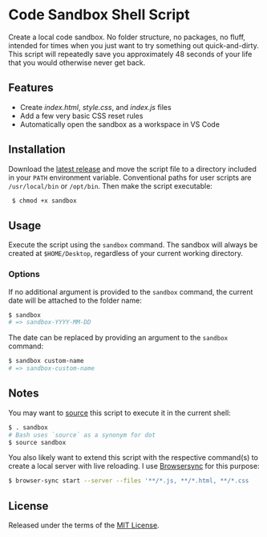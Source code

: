 # Code Sandbox Shell Script

Create a local code sandbox. No folder structure, no packages, no fluff, intended for times when you just want to try something out quick-and-dirty. This script will repeatedly save you approximately 48 seconds of your life that you would otherwise never get back.

## Features

- Create _index.html_, _style.css_, and _index.js_ files
- Add a few very basic CSS reset rules
- Automatically open the sandbox as a workspace in VS Code

## Installation

Download the [latest release](https://github.com/kgrhartlage/code-sandbox-script/releases/download/v0.0.2/sandbox) and move the script file to a directory included in your `PATH` environment variable. Conventional paths for user scripts are `/usr/local/bin` or `/opt/bin`. Then make the script executable:

```bash
 $ chmod +x sandbox
```

## Usage

Execute the script using the `sandbox` command. The sandbox will always be created at `$HOME/Desktop`, regardless of your current working directory.

### Options

If no additional argument is provided to the `sandbox` command, the current date will be attached to the folder name:

```bash
$ sandbox
# => sandbox-YYYY-MM-DD
```

The date can be replaced by providing an argument to the `sandbox` command:

```bash
$ sandbox custom-name
# => sandbox-custom-name
```

## Notes

You may want to [source](https://pubs.opengroup.org/onlinepubs/9699919799/utilities/V3_chap02.html#dot) this script to execute it in the current shell:

```bash
$ . sandbox
# Bash uses `source` as a synonym for dot
$ source sandbox
```

You also likely want to extend this script with the respective command(s) to create a local server with live reloading. I use [Browsersync](https://browsersync.io/) for this purpose:

```bash
$ browser-sync start --server --files '**/*.js, **/*.html, **/*.css
```

## License

Released under the terms of the [MIT License](https://opensource.org/licenses/MIT).
